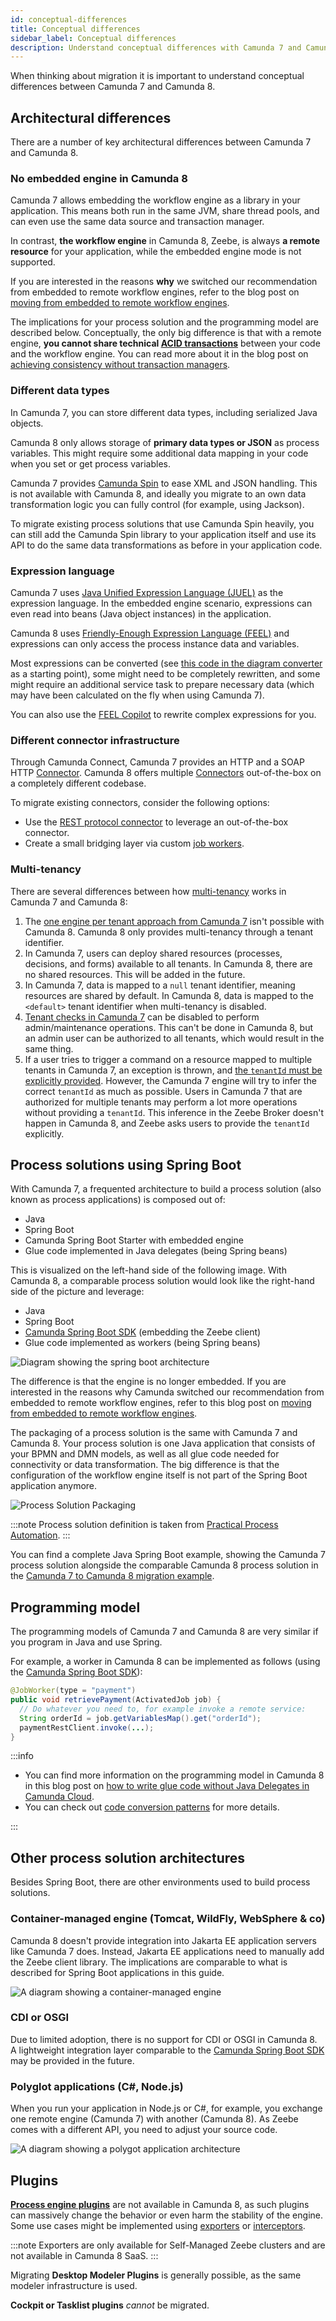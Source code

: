 ```yaml
---
id: conceptual-differences
title: Conceptual differences
sidebar_label: Conceptual differences
description: Understand conceptual differences with Camunda 7 and Camunda 8 before migrating, such as the embedded engine, different data types, and the expression language.
---
```


<!--
*Iterate later*
*Todos:*
-   *Mention FEEL Copilot*
-   *Spring Boot solution: Adjust naming to "Camunda SDK" instead of Zeebe*
-   *Camunda Deployment: Mention Camunda 8 Run*
-   *Plugins: Mention Execution Listeners*
-->

When thinking about migration it is important to understand conceptual differences between Camunda 7 and Camunda 8.

## Architectural differences

There are a number of key architectural differences between Camunda 7 and Camunda 8.

### No embedded engine in Camunda 8

Camunda 7 allows embedding the workflow engine as a library in your application. This means both run in the same JVM, share thread pools, and can even use the same data source and transaction manager.

In contrast, **the workflow engine** in Camunda 8, Zeebe, is always **a remote resource** for your application, while the embedded engine mode is not supported.

If you are interested in the reasons **why** we switched our recommendation from embedded to remote workflow engines, refer to the blog post on [moving from embedded to remote workflow engines](https://blog.bernd-ruecker.com/moving-from-embedded-to-remote-workflow-engines-8472992cc371).

The implications for your process solution and the programming model are described below. Conceptually, the only big difference is that with a remote engine, **you cannot share technical [ACID transactions](https://en.wikipedia.org/wiki/ACID)** between your code and the workflow engine. You can read more about it in the blog post on [achieving consistency without transaction managers](https://blog.bernd-ruecker.com/achieving-consistency-without-transaction-managers-7cb480bd08c).

### Different data types

In Camunda 7, you can store different data types, including serialized Java objects.

Camunda 8 only allows storage of **primary data types or JSON** as process variables. This might require some additional data mapping in your code when you set or get process variables.

Camunda 7 provides [Camunda Spin](https://docs.camunda.org/manual/latest/reference/spin/) to ease XML and JSON handling. This is not available with Camunda 8, and ideally you migrate to an own data transformation logic you can fully control (for example, using Jackson).

To migrate existing process solutions that use Camunda Spin heavily, you can still add the Camunda Spin library to your application itself and use its API to do the same data transformations as before in your application code.

### Expression language

Camunda 7 uses [Java Unified Expression Language (JUEL)](https://docs.camunda.org/manual/latest/user-guide/process-engine/expression-language/) as the expression language. In the embedded engine scenario, expressions can even read into beans (Java object instances) in the application.

Camunda 8 uses [Friendly-Enough Expression Language (FEEL)](/components/modeler/feel/what-is-feel.md) and expressions can only access the process instance data and variables.

Most expressions can be converted (see [this code in the diagram converter](https://github.com/camunda-community-hub/camunda-7-to-8-migration-analyzer/blob/d6fda97d00f27b23fc87fd741134225a527f3de1/core/src/main/java/org/camunda/community/migration/converter/expression/ExpressionTransformer.java#L4) as a starting point), some might need to be completely rewritten, and some might require an additional service task to prepare necessary data (which may have been calculated on the fly when using Camunda 7).

<!-- TODO extensive docs for the diagram converter -->

You can also use the [FEEL Copilot](/components/early-access/alpha/feel-copilot/feel-copilot.md) to rewrite complex expressions for you.

### Different connector infrastructure

Through Camunda Connect, Camunda 7 provides an HTTP and a SOAP HTTP [Connector](https://docs.camunda.org/manual/latest/reference/connect/). Camunda 8 offers multiple [Connectors](/components/connectors/out-of-the-box-connectors/available-connectors-overview.md) out-of-the-box on a completely different codebase.

To migrate existing connectors, consider the following options:

- Use the [REST protocol connector](components/connectors/protocol/rest.md) to leverage an out-of-the-box connector.
- Create a small bridging layer via custom [job workers](/components/concepts/job-workers.md).

### Multi-tenancy

There are several differences between how [multi-tenancy](/self-managed/concepts/multi-tenancy.md) works in Camunda 7 and Camunda 8:

1. The [one engine per tenant approach from Camunda 7](https://docs.camunda.org/manual/develop/user-guide/process-engine/multi-tenancy/#one-process-engine-per-tenant) isn't possible with Camunda 8. Camunda 8 only provides multi-tenancy through a tenant identifier.
2. In Camunda 7, users can deploy shared resources (processes, decisions, and forms) available to all tenants. In Camunda 8, there are no shared resources. This will be added in the future.
3. In Camunda 7, data is mapped to a `null` tenant identifier, meaning resources are shared by default. In Camunda 8, data is mapped to the `<default>` tenant identifier when multi-tenancy is disabled.
4. [Tenant checks in Camunda 7](https://docs.camunda.org/manual/develop/user-guide/process-engine/multi-tenancy/#disable-the-transparent-access-restrictions) can be disabled to perform admin/maintenance operations. This can't be done in Camunda 8, but an admin user can be authorized to all tenants, which would result in the same thing.
5. If a user tries to trigger a command on a resource mapped to multiple tenants in Camunda 7, an exception is thrown, and [the `tenantId` must be explicitly provided](https://docs.camunda.org/manual/develop/user-guide/process-engine/multi-tenancy/#run-commands-for-a-tenant). However, the Camunda 7 engine will try to infer the correct `tenantId` as much as possible. Users in Camunda 7 that are authorized for multiple tenants may perform a lot more operations without providing a `tenantId`. This inference in the Zeebe Broker doesn't happen in Camunda 8, and Zeebe asks users to provide the `tenantId` explicitly.

<!-- TODO could 1 be less relevant? -->
<!-- TODO reference roadmap item for shared resources tenant -->

## Process solutions using Spring Boot

With Camunda 7, a frequented architecture to build a process solution (also known as process applications) is composed out of:

- Java
- Spring Boot
- Camunda Spring Boot Starter with embedded engine
- Glue code implemented in Java delegates (being Spring beans)

<!-- TODO Camunda Run as reference architecture? -->

This is visualized on the left-hand side of the following image. With Camunda 8, a comparable process solution would look like the right-hand side of the picture and leverage:

- Java
- Spring Boot
- [Camunda Spring Boot SDK](../../apis-tools/spring-zeebe-sdk/getting-started.md) (embedding the Zeebe client)
- Glue code implemented as workers (being Spring beans)

![Diagram showing the spring boot architecture](../img/architecture-spring-boot.png)

The difference is that the engine is no longer embedded. If you are interested in the reasons why Camunda switched our recommendation from embedded to remote workflow engines, refer to this blog post on [moving from embedded to remote workflow engines](https://blog.bernd-ruecker.com/moving-from-embedded-to-remote-workflow-engines-8472992cc371).

The packaging of a process solution is the same with Camunda 7 and Camunda 8. Your process solution is one Java application that consists of your BPMN and DMN models, as well as all glue code needed for connectivity or data transformation. The big difference is that the configuration of the workflow engine itself is not part of the Spring Boot application anymore.

![Process Solution Packaging](../img/process-solution-packaging.png)

<!-- TODO image quality of embedded bpmn model -->

:::note
Process solution definition is taken from [Practical Process Automation](https://processautomationbook.com/).
:::

You can find a complete Java Spring Boot example, showing the Camunda 7 process solution alongside the comparable Camunda 8 process solution in the [Camunda 7 to Camunda 8 migration example](https://github.com/camunda-community-hub/camunda-7-to-8-migration/tree/main/example).

## Programming model

The programming models of Camunda 7 and Camunda 8 are very similar if you program in Java and use Spring.

For example, a worker in Camunda 8 can be implemented as follows (using the [Camunda Spring Boot SDK](../../apis-tools/spring-zeebe-sdk/getting-started.md)):

```java
@JobWorker(type = "payment")
public void retrievePayment(ActivatedJob job) {
  // Do whatever you need to, for example invoke a remote service:
  String orderId = job.getVariablesMap().get("orderId");
  paymentRestClient.invoke(...);
}
```

:::info

- You can find more information on the programming model in Camunda 8 in this blog post on [how to write glue code without Java Delegates in Camunda Cloud](https://blog.bernd-ruecker.com/how-to-write-glue-code-without-java-delegates-in-camunda-cloud-9ec0495d2ba5).
- You can check out [code conversion patterns](../code-conversion/) for more details.

:::

<!--
:::note
JUnit testing with an embedded in-memory engine is also possible with Camunda 8, see the [Spring Zeebe SDK documentation](../../apis-tools/spring-zeebe-sdk/getting-started.md).
:::
-->

## Other process solution architectures

Besides Spring Boot, there are other environments used to build process solutions.

### Container-managed engine (Tomcat, WildFly, WebSphere & co)

Camunda 8 doesn't provide integration into Jakarta EE application servers like Camunda 7 does. Instead, Jakarta EE applications need to manually add the Zeebe client library. The implications are comparable to what is described for Spring Boot applications in this guide.

<!-- TODO mention what is on the left side and the right side of the picture below -->

![A diagram showing a container-managed engine](../img/architecture-container-managed.png)

<!-- TODO the titles of the boxes could be more explicit -->

### CDI or OSGI

Due to limited adoption, there is no support for CDI or OSGI in Camunda 8. A lightweight integration layer comparable to the [Camunda Spring Boot SDK](../../apis-tools/spring-zeebe-sdk/getting-started.md) may be provided in the future.

### Polyglot applications (C#, Node.js)

When you run your application in Node.js or C#, for example, you exchange one remote engine (Camunda 7) with another (Camunda 8). As Zeebe comes with a different API, you need to adjust your source code.

![A diagram showing a polygot application architecture](../img/architecture-polyglot.png)

<!-- TODO the titles of the boxes could be more explicit -->

## Plugins

[**Process engine plugins**](https://docs.camunda.org/manual/latest/user-guide/process-engine/process-engine-plugins/) are not available in Camunda 8, as such plugins can massively change the behavior or even harm the stability of the engine. Some use cases might be implemented using [exporters](/self-managed/concepts/exporters.md) or [interceptors](self-managed/zeebe-deployment/zeebe-gateway/interceptors.md#implementing-an-interceptor).

:::note
Exporters are only available for Self-Managed Zeebe clusters and are not available in Camunda 8 SaaS.
:::

Migrating **Desktop Modeler Plugins** is generally possible, as the same modeler infrastructure is used.

**Cockpit or Tasklist plugins** _cannot_ be migrated.
